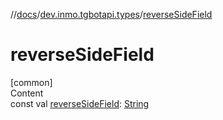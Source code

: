 //[docs](../../index.md)/[dev.inmo.tgbotapi.types](index.md)/[reverseSideField](reverse-side-field.md)



# reverseSideField  
[common]  
Content  
const val [reverseSideField](reverse-side-field.md): [String](https://kotlinlang.org/api/latest/jvm/stdlib/kotlin/-string/index.html)  



